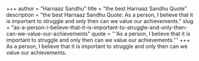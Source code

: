 +++
author = "Harnaaz Sandhu"
title = "the best Harnaaz Sandhu Quote"
description = "the best Harnaaz Sandhu Quote: As a person, I believe that it is important to struggle and only then can we value our achievements."
slug = "as-a-person-i-believe-that-it-is-important-to-struggle-and-only-then-can-we-value-our-achievements"
quote = '''As a person, I believe that it is important to struggle and only then can we value our achievements.'''
+++
As a person, I believe that it is important to struggle and only then can we value our achievements.
